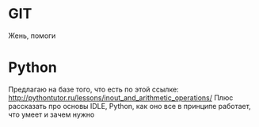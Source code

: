 # GIT

Жень, помоги

# Python

Предлагаю на базе того, что есть по этой ссылке: http://pythontutor.ru/lessons/inout_and_arithmetic_operations/ Плюс рассказать про основы IDLE, Python, как оно все в принципе работает, что умеет и зачем нужно